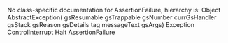 No class-specific documentation for AssertionFailure, hierarchy is: 
Object
  AbstractException( gsResumable gsTrappable gsNumber currGsHandler gsStack gsReason gsDetails tag messageText gsArgs)
    Exception
      ControlInterrupt
        Halt
          AssertionFailure
